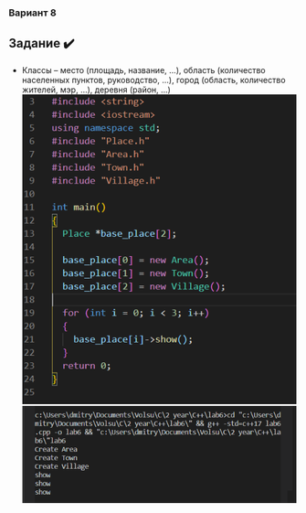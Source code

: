 ### Вариант 8

## Задание ✔️

- Классы – место (площадь, название, ...), область (количество населенных пунктов,
  руководство, ...), город (область, количество жителей, мэр, ...), деревня (район, ...)
  ![Код к заданию](code.PNG)
  ![Результат работы](result.PNG)

